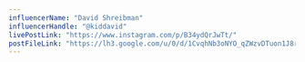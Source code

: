 ```yaml
---
influencerName: "David Shreibman"
influencerHandle: "@kiddavid"
livePostLink: "https://www.instagram.com/p/B34ydQrJwTt/"
postFileLink: "https://lh3.google.com/u/0/d/1CvqhNb3oNYO_qZWzvDTuon1J8rj2aQTd"
---
```

